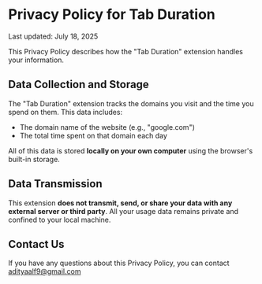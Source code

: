 # Privacy Policy for Tab Duration

Last updated: July 18, 2025

This Privacy Policy describes how the "Tab Duration" extension handles your information.

## Data Collection and Storage

The "Tab Duration" extension tracks the domains you visit and the time you spend on them. This data includes:
- The domain name of the website (e.g., "google.com")
- The total time spent on that domain each day

All of this data is stored **locally on your own computer** using the browser's built-in storage.

## Data Transmission

This extension **does not transmit, send, or share your data with any external server or third party**. All your usage data remains private and confined to your local machine.

## Contact Us

If you have any questions about this Privacy Policy, you can contact adityaalf9@gmail.com
